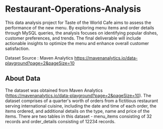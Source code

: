 # Restaurant-Operations-Analysis
This data analysis project for Taste of the World Cafe aims to assess the performance of the new menu. By exploring menu items and order details through MySQL queries, the analysis focuses on identifying popular dishes, customer preferences, and trends. The final deliverable will include actionable insights to optimize the menu and enhance overall customer satisfaction.

Dataset Source : Maven Analytics
https://mavenanalytics.io/data-playground?page=2&pageSize=10

## About Data
The dataset was obtained from Maven Analytics (https://mavenanalytics.io/data-playground?page=2&pageSize=10). The dataset comprises of a quarter's worth of orders from a fictitious restaurant serving international cuisine, including the date and time of each order, the items ordered, and additional details on the type, name and price of the items. There are two tables in this dataset - menu_items consisting of 32 records and order_details consisting of 12234 records. 
